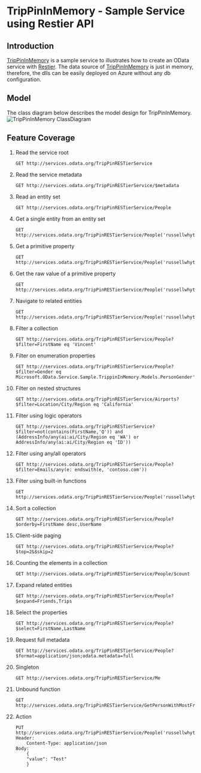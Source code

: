 # TripPinInMemory - Sample Service using Restier API

## Introduction
[TripPinInMemory](http://services.odata.org/TripPinRESTierService) is a sample service to illustrates how to create an OData service with [Restier](https://github.com/odata/restier). The data source of [TripPinInMemory](http://services.odata.org/TripPinRESTierService) is just in memory, therefore, the dlls can be easily deployed on Azure without any db configuration.

## Model
The class diagram below describes the model design for TripPinInMemory.
![TripPinInMemory ClassDiagram](http://www.odata.org/assets/TripPinClassDiagram.jpg)

## Feature Coverage

1. Read the service root

	```
	GET http://services.odata.org/TripPinRESTierService
	```

2. Read the service metadata
	
	```
	GET http://services.odata.org/TripPinRESTierService/$metadata
	```

3. Read an entity set
	
	```
	GET http://services.odata.org/TripPinRESTierService/People
	```

4. Get a single entity from an entity set
	
	```
    GET http://services.odata.org/TripPinRESTierService/People('russellwhyte')
	```

5. Get a primitive property
	
	```
    GET http://services.odata.org/TripPinRESTierService/People('russellwhyte')/FirstName
	```

6. Get the raw value of a primitive property
	
	```
    GET http://services.odata.org/TripPinRESTierService/People('russellwhyte')/FirstName/$value
	```

7. Navigate to related entities
    
	``` 
	GET http://services.odata.org/TripPinRESTierService/People('russellwhyte')/Friends('scottketchum')/AddressInfo
	```

8. Filter a collection
    
	``` 
    GET http://services.odata.org/TripPinRESTierService/People?$filter=FirstName eq 'Vincent'
	```

9. Filter on enumeration properties
    
	``` 
    GET http://services.odata.org/TripPinRESTierService/People?$filter=Gender eq Microsoft.OData.Service.Sample.TrippinInMemory.Models.PersonGender'Female'
	```

10. Filter on nested structures
    
	``` 
    GET http://services.odata.org/TripPinRESTierService/Airports?$filter=Location/City/Region eq 'California'
	```

11. Filter using logic operators
    
	``` 
    GET http://services.odata.org/TripPinRESTierService?$filter=not(contains(FirstName,'Q')) and (AddressInfo/any(ai:ai/City/Region eq 'WA') or AddressInfo/any(ai:ai/City/Region eq 'ID'))
	```

12. Filter using any/all operators
    
	``` 
    GET http://services.odata.org/TripPinRESTierService/People?$filter=Emails/any(e: endswith(e, 'contoso.com'))
	```

13. Filter using built-in functions
    
	``` 
    GET http://services.odata.org/TripPinRESTierService/People('russellwhyte')/Trips(0)/PlanItems/#Microsoft.OData.Service.Sample.TrippinInMemory.Models.Event
	```

14. Sort a collection
    
	``` 
    GET http://services.odata.org/TripPinRESTierService/People?$orderby=FirstName desc,UserName
	```

15. Client-side paging
    
	``` 
    GET http://services.odata.org/TripPinRESTierService/People?$top=2&$skip=2
	```

16. Counting the elements in a collection
    
	``` 
    GET http://services.odata.org/TripPinRESTierService/People/$count
	```

17. Expand related entities
    
	``` 
    GET http://services.odata.org/TripPinRESTierService/People?$expand=Friends,Trips
	```

18. Select the properties
    
	``` 
    GET http://services.odata.org/TripPinRESTierService/People?$select=FirstName,LastName
	```

19. Request full metadata
    
	``` 
    GET http://services.odata.org/TripPinRESTierService/People?$format=application/json;odata.metadata=full
	```

20. Singleton
    
	``` 
    GET http://services.odata.org/TripPinRESTierService/Me
	```

21. Unbound function
    
	``` 
    GET http://services.odata.org/TripPinRESTierService/GetPersonWithMostFriends
	```

22. Action

	```
	PUT http://services.odata.org/TripPinRESTierService/People('russellwhyte')/LastName
	Header:
		Content-Type: application/json
	Body:
		{
	    "value": "Test"
		}
	```

